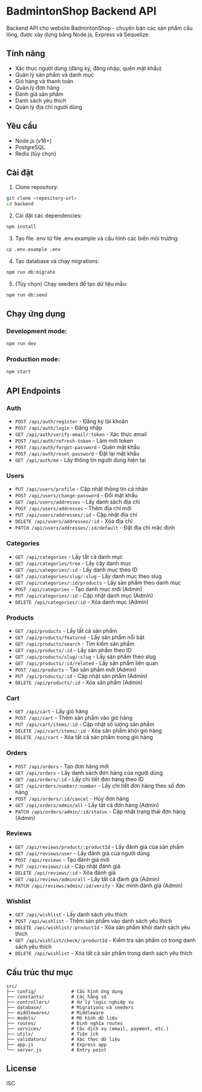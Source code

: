 # BadmintonShop Backend API

Backend API cho website BadmintonShop - chuyên bán các sản phẩm cầu lông, được xây dựng bằng Node.js, Express và Sequelize.

## Tính năng

- Xác thực người dùng (đăng ký, đăng nhập, quên mật khẩu)
- Quản lý sản phẩm và danh mục
- Giỏ hàng và thanh toán
- Quản lý đơn hàng
- Đánh giá sản phẩm
- Danh sách yêu thích
- Quản lý địa chỉ người dùng

## Yêu cầu

- Node.js (v16+)
- PostgreSQL
- Redis (tùy chọn)

## Cài đặt

1. Clone repository:

```bash
git clone <repository-url>
cd backend
```

2. Cài đặt các dependencies:

```bash
npm install
```

3. Tạo file .env từ file .env.example và cấu hình các biến môi trường:

```bash
cp .env.example .env
```

4. Tạo database và chạy migrations:

```bash
npm run db:migrate
```

5. (Tùy chọn) Chạy seeders để tạo dữ liệu mẫu:

```bash
npm run db:seed
```

## Chạy ứng dụng

### Development mode:

```bash
npm run dev
```

### Production mode:

```bash
npm start
```

## API Endpoints

### Auth

- `POST /api/auth/register` - Đăng ký tài khoản
- `POST /api/auth/login` - Đăng nhập
- `GET /api/auth/verify-email/:token` - Xác thực email
- `POST /api/auth/refresh-token` - Làm mới token
- `POST /api/auth/forgot-password` - Quên mật khẩu
- `POST /api/auth/reset-password` - Đặt lại mật khẩu
- `GET /api/auth/me` - Lấy thông tin người dùng hiện tại

### Users

- `PUT /api/users/profile` - Cập nhật thông tin cá nhân
- `POST /api/users/change-password` - Đổi mật khẩu
- `GET /api/users/addresses` - Lấy danh sách địa chỉ
- `POST /api/users/addresses` - Thêm địa chỉ mới
- `PUT /api/users/addresses/:id` - Cập nhật địa chỉ
- `DELETE /api/users/addresses/:id` - Xóa địa chỉ
- `PATCH /api/users/addresses/:id/default` - Đặt địa chỉ mặc định

### Categories

- `GET /api/categories` - Lấy tất cả danh mục
- `GET /api/categories/tree` - Lấy cây danh mục
- `GET /api/categories/:id` - Lấy danh mục theo ID
- `GET /api/categories/slug/:slug` - Lấy danh mục theo slug
- `GET /api/categories/:id/products` - Lấy sản phẩm theo danh mục
- `POST /api/categories` - Tạo danh mục mới (Admin)
- `PUT /api/categories/:id` - Cập nhật danh mục (Admin)
- `DELETE /api/categories/:id` - Xóa danh mục (Admin)

### Products

- `GET /api/products` - Lấy tất cả sản phẩm
- `GET /api/products/featured` - Lấy sản phẩm nổi bật
- `GET /api/products/search` - Tìm kiếm sản phẩm
- `GET /api/products/:id` - Lấy sản phẩm theo ID
- `GET /api/products/slug/:slug` - Lấy sản phẩm theo slug
- `GET /api/products/:id/related` - Lấy sản phẩm liên quan
- `POST /api/products` - Tạo sản phẩm mới (Admin)
- `PUT /api/products/:id` - Cập nhật sản phẩm (Admin)
- `DELETE /api/products/:id` - Xóa sản phẩm (Admin)

### Cart

- `GET /api/cart` - Lấy giỏ hàng
- `POST /api/cart` - Thêm sản phẩm vào giỏ hàng
- `PUT /api/cart/items/:id` - Cập nhật số lượng sản phẩm
- `DELETE /api/cart/items/:id` - Xóa sản phẩm khỏi giỏ hàng
- `DELETE /api/cart` - Xóa tất cả sản phẩm trong giỏ hàng

### Orders

- `POST /api/orders` - Tạo đơn hàng mới
- `GET /api/orders` - Lấy danh sách đơn hàng của người dùng
- `GET /api/orders/:id` - Lấy chi tiết đơn hàng theo ID
- `GET /api/orders/number/:number` - Lấy chi tiết đơn hàng theo số đơn hàng
- `POST /api/orders/:id/cancel` - Hủy đơn hàng
- `GET /api/orders/admin/all` - Lấy tất cả đơn hàng (Admin)
- `PATCH /api/orders/admin/:id/status` - Cập nhật trạng thái đơn hàng (Admin)

### Reviews

- `GET /api/reviews/product/:productId` - Lấy đánh giá của sản phẩm
- `GET /api/reviews/user` - Lấy đánh giá của người dùng
- `POST /api/reviews` - Tạo đánh giá mới
- `PUT /api/reviews/:id` - Cập nhật đánh giá
- `DELETE /api/reviews/:id` - Xóa đánh giá
- `GET /api/reviews/admin/all` - Lấy tất cả đánh giá (Admin)
- `PATCH /api/reviews/admin/:id/verify` - Xác minh đánh giá (Admin)

### Wishlist

- `GET /api/wishlist` - Lấy danh sách yêu thích
- `POST /api/wishlist` - Thêm sản phẩm vào danh sách yêu thích
- `DELETE /api/wishlist/:productId` - Xóa sản phẩm khỏi danh sách yêu thích
- `GET /api/wishlist/check/:productId` - Kiểm tra sản phẩm có trong danh sách yêu thích
- `DELETE /api/wishlist` - Xóa tất cả sản phẩm trong danh sách yêu thích

## Cấu trúc thư mục

```
src/
├── config/             # Cấu hình ứng dụng
├── constants/          # Các hằng số
├── controllers/        # Xử lý logic nghiệp vụ
├── database/           # Migrations và seeders
├── middlewares/        # Middleware
├── models/             # Mô hình dữ liệu
├── routes/             # Định nghĩa routes
├── services/           # Các dịch vụ (email, payment, etc.)
├── utils/              # Tiện ích
├── validators/         # Xác thực dữ liệu
├── app.js              # Express app
└── server.js           # Entry point
```

## License

ISC
